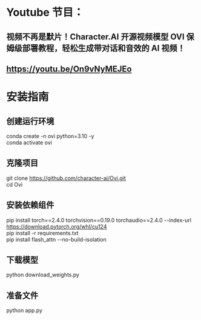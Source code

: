 # Youtube 节目：
## 视频不再是默片！Character.AI 开源视频模型 OVI 保姆级部署教程，轻松生成带对话和音效的 AI 视频！
## https://youtu.be/On9vNyMEJEo  

# 安装指南
## 创建运行环境
conda create -n ovi python=3.10 -y  
conda activate ovi  

## 克隆项目
git clone https://github.com/character-ai/Ovi.git  
cd Ovi  

## 安装依赖组件
pip install torch==2.4.0 torchvision==0.19.0 torchaudio==2.4.0 --index-url https://download.pytorch.org/whl/cu124  
pip install -r requirements.txt  
pip install flash_attn --no-build-isolation 

## 下载模型
python download_weights.py   
  
## 准备文件
python app.py   

  












 
















